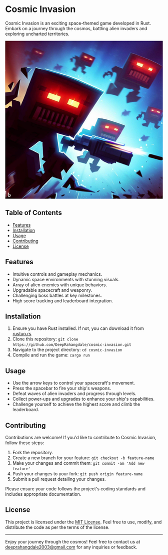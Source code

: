 # Cosmic Invasion

Cosmic Invasion is an exciting space-themed game developed in Rust. Embark on a journey through the cosmos, battling alien invaders and exploring uncharted territories.

![Project Logo](invaders.jfif) <!-- If applicable -->

## Table of Contents
- [Features](#features)
- [Installation](#installation)
- [Usage](#usage)
- [Contributing](#contributing)
- [License](#license)

## Features

- Intuitive controls and gameplay mechanics.
- Dynamic space environments with stunning visuals.
- Array of alien enemies with unique behaviors.
- Upgradable spacecraft and weaponry.
- Challenging boss battles at key milestones.
- High score tracking and leaderboard integration.

## Installation

1. Ensure you have Rust installed. If not, you can download it from [rustup.rs](https://rustup.rs/).
2. Clone this repository: `git clone https://github.com/DeepRahangdale/cosmic-invasion.git`
3. Navigate to the project directory: `cd cosmic-invasion`
4. Compile and run the game: `cargo run`

## Usage

- Use the arrow keys to control your spacecraft's movement.
- Press the spacebar to fire your ship's weapons.
- Defeat waves of alien invaders and progress through levels.
- Collect power-ups and upgrades to enhance your ship's capabilities.
- Challenge yourself to achieve the highest score and climb the leaderboard.

## Contributing

Contributions are welcome! If you'd like to contribute to Cosmic Invasion, follow these steps:

1. Fork the repository.
2. Create a new branch for your feature: `git checkout -b feature-name`
3. Make your changes and commit them: `git commit -am 'Add new feature'`
4. Push your changes to your fork: `git push origin feature-name`
5. Submit a pull request detailing your changes.

Please ensure your code follows the project's coding standards and includes appropriate documentation.

## License

This project is licensed under the [MIT License](LICENSE). Feel free to use, modify, and distribute the code as per the terms of the license.

---

Enjoy your journey through the cosmos! Feel free to contact us at deeprahangdale2003@gmail.com for any inquiries or feedback.
